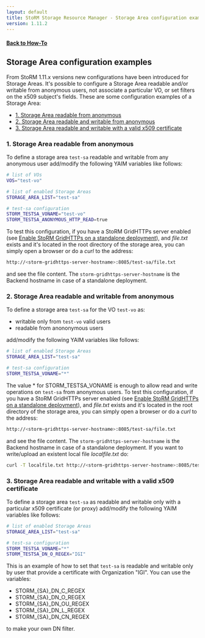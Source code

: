 ```yaml
---
layout: default
title: StoRM Storage Resource Manager - Storage Area configuration examples
version: 1.11.2
---
```


#### [Back to How-To]({{site.baseurl}}/documentation/examples/)

## Storage Area configuration examples

From StoRM 1.11.x versions new configurations have been introduced for Storage Areas. 
It's possible to configure a Storage Area readable and/or writable from anonymous users, not associate a particular VO, or set filters on the x509 subject's fields.
These are some configuration examples of a Storage Area:

* [1. Storage Area readable from anonymous](#sa-anonymous-r)
* [2. Storage Area readable and writable from anonymous](#sa-anonymous-rw)
* [3. Storage Area readable and writable with a valid x509 certificate](#sa-anonymous-rw-x509)

### 1. Storage Area readable from anonymous <a name="sa-anonymous-r">&nbsp;</a>

To define a storage area ```test-sa``` readable and writable from any anonymous user add/modify the following YAIM variables like follows:

```bash
# list of VOs
VOS="test-vo"

# list of enabled Storage Areas
STORAGE_AREA_LIST="test-sa"

# test-sa configuration
STORM_TESTSA_VONAME="test-vo"
STORM_TESTSA_ANONYMOUS_HTTP_READ=true
```

To test this configuration, if you have a StoRM GridHTTPs server enabled (see [Enable StoRM GridHTTPs on a standalone deployment][example2]),
and _file.txt_ exists and it's located in the root directory of the storage area, you can simply open a browser or do a _curl_ to the address:

```bash
http://<storm-gridhttps-server-hostname>:8085/test-sa/file.txt
```

and see the file content. The ```storm-gridhttps-server-hostname``` is the Backend hostname in case of a standalone deployment.

### 2. Storage Area readable and writable from anonymous <a name="sa-anonymous-rw">&nbsp;</a>

To define a storage area ```test-sa``` for the VO ```test-vo``` as:

- writable only from ```test-vo``` valid users
- readable from anononymous users

add/modify the following YAIM variables like follows:

```bash
# list of enabled Storage Areas
STORAGE_AREA_LIST="test-sa"

# test-sa configuration
STORM_TESTSA_VONAME="*"
```
The value * for STORM\_TESTSA\_VONAME is enough to allow read and write operations on ```test-sa``` from anonymous users.
To test this configuration, if you have a StoRM GridHTTPs server enabled (see [Enable StoRM GridHTTPs on a standalone deployment][example2]),
and _file.txt_ exists and it's located in the root directory of the storage area, you can simply open a browser or do a _curl_ to the address:

```bash
http://<storm-gridhttps-server-hostname>:8085/test-sa/file.txt
```

and see the file content. The ```storm-gridhttps-server-hostname``` is the Backend hostname in case of a standalone deployment. If you want to write/upload an existent local file _localfile.txt_ do:

```bash
curl -T localfile.txt http://<storm-gridhttps-server-hostname>:8085/test-sa/localfile.txt
```


### 3. Storage Area readable and writable with a valid x509 certificate <a name="sa-anonymous-rw-x509">&nbsp;</a>

To define a storage area ```test-sa``` as readable and writable only with a particular x509 certificate (or proxy) add/modify the following YAIM variables like follows:

```bash
# list of enabled Storage Areas
STORAGE_AREA_LIST="test-sa"

# test-sa configuration
STORM_TESTSA_VONAME="*"
STORM_TESTSA_DN_O_REGEX="IGI"
```

This is an example of how to set that ```test-sa``` is readable and writable only by user that provide a certificate with Organization "IGI".
You can use the variables:

- STORM\_{SA}\_DN\_C\_REGEX	
- STORM\_{SA}\_DN\_O\_REGEX	
- STORM\_{SA}\_DN\_OU\_REGEX
- STORM\_{SA}\_DN\_L\_REGEX
- STORM\_{SA}\_DN\_CN\_REGEX

to make your own DN filter.




[example2]: {{site.baseurl}}/documentation/examples/enable-gridhttps-standalone-deployment/1.11.2/enable-gridhttps-standalone-deployment.html
